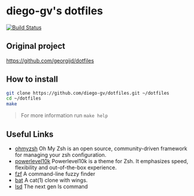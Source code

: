 # diego-gv's dotfiles

[![Build Status](https://github.com/diego-gv/dotfiles/actions/workflows/test.yaml/badge.svg)](https://github.com/diego-gv/dotfiles/actions/workflows/test.yaml)

## Original project
https://github.com/georgijd/dotfiles

## How to install

```bash
git clone https://github.com/diego-gv/dotfiles.git ~/dotfiles
cd ~/dotfiles
make
```

> For more information run `make help`

## Useful Links

- [ohmyzsh] Oh My Zsh is an open source, community-driven
framework for managing your zsh configuration.
- [powerlevel10k] Powerlevel10k is a theme for Zsh. It emphasizes speed,
flexibility and out-of-the-box experience.
- [fzf] A command-line fuzzy finder
- [bat] A cat(1) clone with wings.
- [lsd] The next gen ls command

[ohmyzsh]: https://github.com/ohmyzsh/ohmyzsh "Oh My Zsh"
[powerlevel10k]: https://github.com/romkatv/powerlevel10k "Powerlevel10k"
[fzf]: https://github.com/junegunn/fzf "FZF"
[bat]: https://github.com/sharkdp/bat "Bat"
[lsd]: https://github.com/Peltoche/lsd "lsd"

